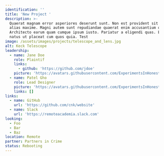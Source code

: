 ```yaml
---
identification: ''
title: 'New Project '
description: >-
  Quaerat magnam error asperiores deserunt sunt. Non est provident sit ipsam
  alias maxime. Magni autem sunt repudiandae quaerat enim accusantium quia.
  Architecto earum quam cumque ipsum iusto. Pariatur a eligendi quas. Eum non
  natus ut placeat cum quos quia. Test
image: /assets/images/projects/telescope_and_lens.jpg
alt: Keck Telescope
leadership:
  - name: Jane Doe
    role: Plaintif
    links:
      - github: 'https://github.com/jdoe'
    picture: 'https://avatars.githubusercontent.com/ExperimentsInHonesty'
  - name: Patel Gho
    role: Lead Designer
    picture: 'https://avatars.githubusercontent.com/ExperimentsInHonesty'
    links: []
links:
  - name: GitHub
    url: 'https://github.com/cnk/website'
  - name: Slack
    url: 'https://remoteacademia.slack.com'
looking:
  - Foo
  - Bar
  - Baz
location: Remote
partner: Partners in Crime
status: Rebooting
---
```

